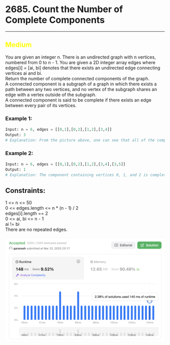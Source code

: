 # 2685. Count the Number of Complete Components

<hr>

## <span style="color: yellow">Medium</span>

You are given an integer n. There is an undirected graph with n vertices, numbered from 0 to n - 1. You are given a 2D integer array edges where edges[i] = [ai, bi] denotes that there exists an undirected edge connecting vertices ai and bi.  
Return the number of complete connected components of the graph.  
A connected component is a subgraph of a graph in which there exists a path between any two vertices, and no vertex of the subgraph shares an edge with a vertex outside of the subgraph.   
A connected component is said to be complete if there exists an edge between every pair of its vertices.

### Example 1:
```python
Input: n = 6, edges = [[0,1],[0,2],[1,2],[3,4]]
Output: 3
# Explanation: From the picture above, one can see that all of the components of this graph are complete.
```

### Example 2:
```python
Input: n = 6, edges = [[0,1],[0,2],[1,2],[3,4],[3,5]]
Output: 1
# Explanation: The component containing vertices 0, 1, and 2 is complete since there is an edge between every pair of two vertices. On the other hand, the component containing vertices 3, 4, and 5 is not complete since there is no edge between vertices 4 and 5. Thus, the number of complete components in this graph is 1.
```

## Constraints:

1 <= n <= 50  
0 <= edges.length <= n * (n - 1) / 2  
edges[i].length == 2  
0 <= ai, bi <= n - 1  
ai != bi  
There are no repeated edges.  

![img2685.png](../result_img/img2685.png)
